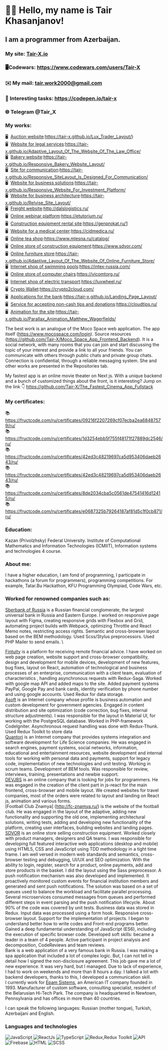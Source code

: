 # 👋🏻 Hello, my name is **Tair Khasanjanov**!
## I am a programmer from Azerbaijan.
### My site: [Tair-X.io](https://tair-x.github.io/Portfolio_Site_Layout/)

### 🖥️Codewars: https://www.codewars.com/users/Tair-X
### ✉️ My mail: tair.work2000@gmail.com
### 📝 Interesting tasks: https://codepen.io/tair-x
### 🌐 Telegram @Tair_X

### My works:
🖥️&nbsp; [Auction website](https://tair-x.github.io/Lux_Trader_Layout/):https://tair-x.github.io/Lux_Trader_Layout/) \
🖥️&nbsp; [Website for legal services](https://tair-x.github.io/Adaptive_Layout_Of_The_Website_Of_The_Law_Office/):https://tair-x.github.io/Adaptive_Layout_Of_The_Website_Of_The_Law_Office/ \
🖥️&nbsp; [Bakery website](https://tair-x.github.io/Responsive_Bakery_Website_Layout/):https://tair-x.github.io/Responsive_Bakery_Website_Layout/ \
🖥️&nbsp; [Site for communication](https://tair-x.github.io/Responsive_SiteLayout_Is_Designed_For_Communication/):https://tair-x.github.io/Responsive_SiteLayout_Is_Designed_For_Communication/ \
🖥️&nbsp; [Website for business solutions](https://tair-x.github.io/Responsive_Website_For_Investment_Platform/):https://tair-x.github.io/Responsive_Website_For_Investment_Platform/ \
🖥️&nbsp; [Website for business architecture](https://tair-x.github.io/Relvise_Site_Layout/):https://tair-x.github.io/Relvise_Site_Layout/ \
🖥️&nbsp; [Freight website](http://dalslogistics.ru/):http://dalslogistics.ru/ \
🖥️&nbsp; [Online webinar platform](https://etutorium.ru/):https://etutorium.ru/ \
🖥️&nbsp; [Construction equipment rental site](https://genprokat.ru/):https://genprokat.ru/1 \
🖥️&nbsp; [Website for a medical center](https://cidmedica.ru/):https://cidmedica.ru/ \
🖥️&nbsp; [Online tea shop](https://www.mlesna.ru/catalog/):https://www.mlesna.ru/catalog/ \
🖥️&nbsp; [Online store of construction equipment](https://www.sdvor.com/):https://www.sdvor.com/ \
🖥️&nbsp; [Online furniture store](https://tair-x.github.io/Adaptive_Layout_Of_The_Website_Of_Online_Furniture_Store/):https://tair-x.github.io/Adaptive_Layout_Of_The_Website_Of_Online_Furniture_Store/ \
🖥️&nbsp; [Internet shop of swimming pools](https://intex-russia.com/):https://intex-russia.com/ \
🖥️&nbsp; [Online store of computer chairs](https://vicomtorg.ru/):https://vicomtorg.ru/ \
🖥️&nbsp; [Internet shop of electric transport](https://luxwheel.ru/):https://luxwheel.ru/ \
🖥️&nbsp; [Crypto Wallet](https://crypto2cloud.com/):https://crypto2cloud.com/ \
🖥️&nbsp; [Applications for the bank](https://tair-x.github.io/Landing_Page_Layout/):https://tair-x.github.io/Landing_Page_Layout/ \
🖥️&nbsp; [Service for accepting non-cash tips and donations](https://cloudtips.ru/):https://cloudtips.ru/ \
🖥️&nbsp; [Animation for the site](https://tair-x.github.io/Parallax_Animation_Matthew_Wagerfields/):https://tair-x.github.io/Parallax_Animation_Matthew_Wagerfields/

The best work is an analogue of the Moco Space web application. The app itself (https://www.mocospace.com/login). Source resources (https://github.com/Tair-X/Moco_Space_App_Frontend_Backend). It is a social network, with many rooms that you can join and start discussing the topic of your interest and provide a link to all your friends. You can communicate with others through public chats and private group chats. Connection is confidential, through a reliable messaging system. She and other works are presented in the Repositories tab.

My fastest app is an online movie theater on Next js. With a unique backend and a bunch of customized things about the front, is it interesting? 
Jump on the link 👇
https://github.com/Tair-X/The_Fastest_Cinema_App_Fullstack

### My certificates:
📚https://fructcode.com/ru/certificates/09216f2207269cf07ecba2ea68487579/ru/ \
📚https://fructcode.com/ru/certificates/1d3254ebb5f755f48171f27889dc2546/ru/ \
📚https://fructcode.com/ru/certificates/42ed3c48219697ca5d953406daeb2643/ru/ \
📚https://fructcode.com/ru/certificates/42ed3c48219697ca5d953406daeb2643/ru/ \
📚https://fructcode.com/ru/certificates/8de2034cba5c0561de47541416d12415/ru/ \
📚https://fructcode.com/ru/certificates/e0687325b79264187af81d5c1f0cb871/ru/ 

### Education:
Kazan (Privolzhsky) Federal University. Institute of Computational Mathematics and Information Technologies (ICMIIT), Information systems and technologies 4 course.

### About me:
I have a higher education, I am fond of programming, I participate in hackathons (a forum for programmers), programming competitions. For example, Tatar.Bu Hackathon, KFU Programming Olympiad, Code Wars, etc.

### Worked for renowned companies such as:
[Sberbank of Russia](https://www.sberbank.ru/ru/person) is a Russian financial conglomerate, the largest universal bank in Russia and Eastern Europe. I worked on responsive page layout with Figma, creating responsive grids with Flexbox and Grid, automating project builds with Webpack, optimizing Throttle and React Memo notes, restricting access rights. Semantic and cross-browser layout based on the BEM methodology. Used Scss/Stylus preprocessors. Used PHP Mailer to send emails. \

[Fintuity](https://fintuity.com/) is a platform for receiving remote financial advice. I have worked on web page creation, website support and cross-browser compatibility, design and development for mobile devices, development of new features, bug fixes, layout on React, automation of technological and business processes of an enterprise, communication with a client team, evaluation of characteristics , handling asynchronous requests with Redux-Saga. Worked with google map API and added maps to the site. Added payment systems PayPal, Google Pay and bank cards, identity verification by phone number and using google accounts. Used Redux for data storage. \
[Asoft](http://www.asoft.ru/) is an Internet company whose profile is business automation and custom development for government agencies. Engaged in content distribution and site optimization (code correction, bug fixes, internal structure adjustments). I was responsible for the layout in Material UI, for working with the PostgreSQL database. Worked in PHP-framework CodeIgniter. Asynchronous request handling was done with Redux-Thunk. Used Redux Toolkit to store data \
[Quantori](www.quantori.com) is an Internet company that provides systems integration and software development for Life Science companies. He was engaged in search engines, payment systems, social networks, information, educational and entertainment resources, website development and internal tools for working with personal data and payments, support for legacy code, implementation of new technologies and unit testing. Working in scrum teams. Development of BEM tools. Was responsible for review, interviews, training, presentations and newbie support. \
[DEVJBS](https://devjbs.com/about-us) is an online company that is looking for jobs for programmers. He was engaged in the creation of the client part in js-react for the main frontend, cross-browser and mobile layout. We created websites for travel companies, most of the orders were related to layout and landing on React js, animation and various forms. \
[Football Club Znamya] (http://fc-znamya.ru/) is the website of the football club. He was engaged in the layout of the adaptive, adding new functionality and supporting the old one, implementing architectural solutions, writing tests, adding and developing new functionality of the platform, creating user interfaces, building websites and landing pages. \
[SDVOR](https://www.sdvor.com/) is an online store selling construction equipment. Worked closely with product managers, designers and QA teams. I was responsible for developing full featured interactive web applications (desktop and mobile) using HTML5, CSS and JavaScript using TDD methodology in a tight time frame. I am well versed in modern web standards and semantics, cross-browser testing and debugging, UI/UX and SEO optimization. With the ability to login, register, search for a product, online payments, add and store products in the basket. I did the layout using the Sass preprocessor.
A push notification mechanism was also developed and implemented. It proactively monitored custom events for financial institution members and generated and sent push notifications. The solution was based on a set of queues used to balance the workload and facilitate parallel processing. Several microservices consumed messages from queues and performed different steps in event parsing and the push notification lifecycle. About 90% of the code was covered by unit tests. Business data was stored in Redux. Input data was processed using a form hook. Responsive cross-browser layout. Support for the implementation of projects.
I began to understand better how to write codes and Front-end programs better. Gained a deep fundamental understanding of JavaScript (ES6), including the execution of specific browser code. Developed soft skills: became a leader in a team of 4 people. Active participant in project analysis and decomposition, CodeReviews and team reviews. \
Bank is a web application of a very famous bank in Russia. I was making a spa application that included a lot of complex logic. But, I can not tell in detail how I signed the non-disclosure agreement. This job gave me a lot of new experience. It was very hard, but I managed. Due to lack of experience, I had to work on weekends and more than 8 hours a day. I talked a lot with backend developers, thanks to this, I developed a communication skill. \
I currently work for [Epam Sistems](https://www.epam-group.ru/), an American IT company founded in 1993. Manufacturer of custom software, consulting specialist, resident of the Belarusian Hi-Tech Park. The company is headquartered in Newtown, Pennsylvania and has offices in more than 40 countries.

I can speak the following languages: Russian (mother tongue), Turkish, Azerbaijani and English.

### Languages and technologies
![JavaScript](https://img.shields.io/badge/-JavaScript-090909?style=for-the-badge&logo=JavaScript)
![ReactJs](https://img.shields.io/badge/-ReactJs-090909?style=for-the-badge&logo=React)
![TypeScript](https://img.shields.io/badge/-TypeScript-090909?style=for-the-badge&logo=TypeScript)
![Redux,Redux Toolkit](https://img.shields.io/badge/-Redux-090909?style=for-the-badge&logo=Redux)
![API](https://img.shields.io/badge/-REST&#032;API-090909?style=for-the-badge)
![Firebase](https://img.shields.io/badge/-Firebase-090909?style=for-the-badge&logo=Firebase)
![HTML](https://img.shields.io/badge/-HTML-090909?style=for-the-badge&logo=html5)
![SCSS](https://img.shields.io/badge/-CSS-090909?style=for-the-badge&logo=css3)
